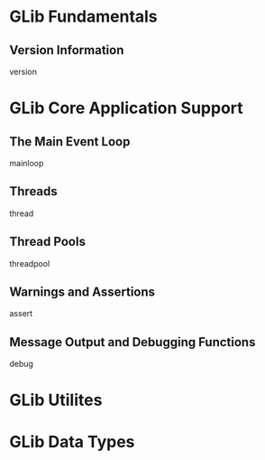 # GLib Fundamentals

## Version Information

version

# GLib Core Application Support

## The Main Event Loop

mainloop

## Threads

thread

## Thread Pools

threadpool

## Warnings and Assertions

assert

## Message Output and Debugging Functions

debug

# GLib Utilites

# GLib Data Types
